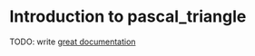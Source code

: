 # Introduction to pascal_triangle

TODO: write [great documentation](http://jacobian.org/writing/what-to-write/)
